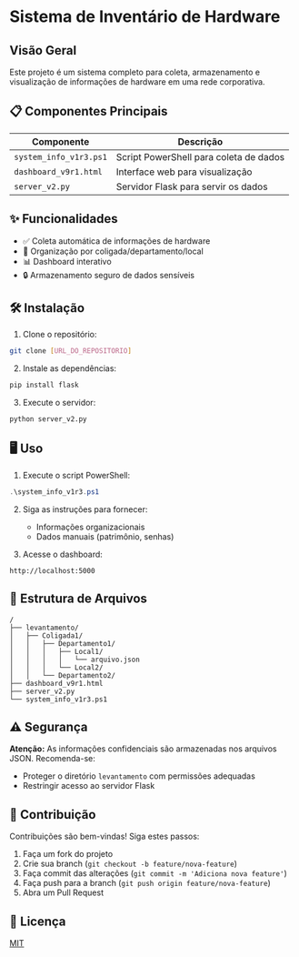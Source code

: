 # Sistema de Inventário de Hardware

## Visão Geral

Este projeto é um sistema completo para coleta, armazenamento e visualização de informações de hardware em uma rede corporativa.

## 📋 Componentes Principais

| Componente | Descrição |
|------------|-----------|
| `system_info_v1r3.ps1` | Script PowerShell para coleta de dados |
| `dashboard_v9r1.html` | Interface web para visualização |
| `server_v2.py` | Servidor Flask para servir os dados |

## ✨ Funcionalidades

- ✅ Coleta automática de informações de hardware
- 🏢 Organização por coligada/departamento/local
- 📊 Dashboard interativo
- 🔒 Armazenamento seguro de dados sensíveis

## 🛠️ Instalação

1. Clone o repositório:
```bash
git clone [URL_DO_REPOSITORIO]
```

2. Instale as dependências:
```bash
pip install flask
```

3. Execute o servidor:
```bash
python server_v2.py
```

## 🖥️ Uso

1. Execute o script PowerShell:
```powershell
.\system_info_v1r3.ps1
```

2. Siga as instruções para fornecer:
   - Informações organizacionais
   - Dados manuais (patrimônio, senhas)

3. Acesse o dashboard:
```
http://localhost:5000
```

## 📂 Estrutura de Arquivos

```
/
├── levantamento/
│   ├── Coligada1/
│   │   ├── Departamento1/
│   │   │   ├── Local1/
│   │   │   │   └── arquivo.json
│   │   │   └── Local2/
│   │   └── Departamento2/
├── dashboard_v9r1.html
├── server_v2.py
└── system_info_v1r3.ps1
```

## ⚠️ Segurança

**Atenção:** As informações confidenciais são armazenadas nos arquivos JSON. Recomenda-se:

- Proteger o diretório `levantamento` com permissões adequadas
- Restringir acesso ao servidor Flask

## 🤝 Contribuição

Contribuições são bem-vindas! Siga estes passos:

1. Faça um fork do projeto
2. Crie sua branch (`git checkout -b feature/nova-feature`)
3. Faça commit das alterações (`git commit -m 'Adiciona nova feature'`)
4. Faça push para a branch (`git push origin feature/nova-feature`)
5. Abra um Pull Request

## 📄 Licença

[MIT](LICENSE)
